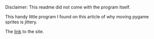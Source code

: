 Disclaimer: This readme did not come with the program itself.

This handy little program I found on this article of why moving pygame sprites is jittery.

The [link](https://www.willmcgugan.com/blog/tech/post/going-sub-pixel-with-pygame/) to the site.

